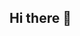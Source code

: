 ## Hi there 👋

<!--
**front-end-performer/front-end-performer** is a ✨ _special_ ✨ repository because its `README.md` (this file) appears on your GitHub profile.

I am Oleksii and working as a Front End Web Developer. I have studied Full Stack Developemt in mid-2019.

I am really enthusiastic about learning new technology. Currenlty working on my project: www.dielokale.com.

Here are some ideas to get you started:

- 🔭 I’m currently working on ...
- 🌱 I’m currently learning ...
- 👯 I’m looking to collaborate on ...
- 🤔 I’m looking for help with ...
- 💬 Ask me about ...
- 📫 How to reach me: ...
- 😄 Pronouns: ...
- ⚡ Fun fact: ...
-->
